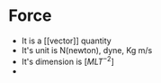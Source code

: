 # Force
- It is a [[vector]] quantity
- It's unit is N(newton), dyne, Kg m/s
- It's dimension is $[MLT^{-2}]$
- 